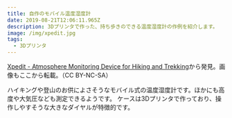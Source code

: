 ```yaml
---
title: 自作のモバイル温度湿度計
date: 2019-08-21T12:06:11.965Z
description: 3Dプリンタで作った、持ち歩きのできる温度湿度計の作例を紹介します。
image: /img/xpedit.jpg
tags:
  - 3Dプリンタ
---
```

[Xpedit - Atmosphere Monitoring Device for Hiking and Trekking](https://www.instructables.com/id/Xpedit-Device-for-Hikers-and-Trekkers/)から発見。画像もここから転載。（CC BY-NC-SA）

ハイキングや登山のお供によさそうなモバイル式の温度湿度計です。ほかにも高度や大気圧なども測定できるようです。
ケースは3Dプリンタで作っており、操作しやすそうな大きなダイヤルが特徴的です。
